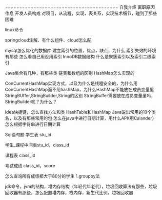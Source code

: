 ========================================
自我介绍
离职原因
作息
开发人员构成
对项目，从流程，实现，表关系，实现技术细节，碰到了那些困难

linux命令

springcloud注解、有什么组件、cloud怎么配

mysql怎么优化的数据库
建立索引的位置，优点，缺点，为什么
索引失效的环境有那些
怎么看自己用没用索引
InnoDB数据结构
什么是聚簇索引以及索引二级索引

Java集合有几种，有那些类
链表和数组的区别
HashMap怎么实现的

ConCurrentHashMap实现方式，以及为什么是线程安全的，为什么用ConCurrentHashMap而不用hashMap，为什么HashMap不能放在成员变量里
StringBUffer,StringBuilder,String的区别
StringBuffer需要放在成员变量里吗，StringBuilder呢？为什么？

Idea快捷键，怎么查找方法和类
HashTable和HashMap
Java说出常用的10个类名，以及有那些常用的包
怎么在java中进行日期计算，用什么API(用Calander）
怎么根据字符串进行日期计算

Sql语句题
学生表 stu_id

学生_课程中间表stu_id，class_id

课程表 class_id

考试成绩  class_id，score

怎么查询所有成绩都大于80分的学生
1.groupby法





jdk命令，jvm的结构，堆内存结构（年轻代年老代），垃圾回收算法有那些，垃圾回收器有那些，怎么配置堆内存，栈内存，新生代比例，垃圾回收器